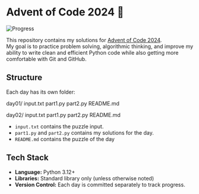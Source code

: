 # Advent of Code 2024 🎄

![Progress](https://img.shields.io/badge/Progress-3%2F25%20days-blue)

This repository contains my solutions for [Advent of Code 2024](https://adventofcode.com/2024).  
My goal is to practice problem solving, algorithmic thinking, and improve my ability to write clean and efficient Python code while also getting more comfortable with Git and GitHub.

## Structure

Each day has its own folder:

day01/
input.txt
part1.py
part2.py
README.md

day02/
input.txt
part1.py
part2.py
README.md

- `input.txt` contains the puzzle input.
- `part1.py` and `part2.py` contains my solutions for the day.
- `README.md` contains the puzzle of the day

## Tech Stack

- **Language:** Python 3.12+
- **Libraries:** Standard library only (unless otherwise noted)
- **Version Control:** Each day is committed separately to track progress.

